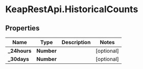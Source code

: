 # KeapRestApi.HistoricalCounts

## Properties

Name | Type | Description | Notes
------------ | ------------- | ------------- | -------------
**_24hours** | **Number** |  | [optional] 
**_30days** | **Number** |  | [optional] 


